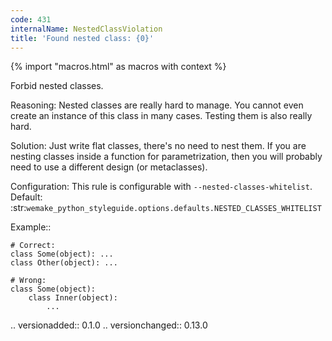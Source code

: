 ```yaml
---
code: 431
internalName: NestedClassViolation
title: 'Found nested class: {0}'
---
```


{% import "macros.html" as macros with context %}


Forbid nested classes.

Reasoning:
    Nested classes are really hard to manage.
    You cannot even create an instance of this class in many cases.
    Testing them is also really hard.

Solution:
    Just write flat classes, there's no need to nest them.
    If you are nesting classes inside a function for parametrization,
    then you will probably need to use a different design (or metaclasses).

Configuration:
    This rule is configurable with ``--nested-classes-whitelist``.
    Default:
    :str:`wemake_python_styleguide.options.defaults.NESTED_CLASSES_WHITELIST`

Example::

    # Correct:
    class Some(object): ...
    class Other(object): ...

    # Wrong:
    class Some(object):
        class Inner(object):
            ...

.. versionadded:: 0.1.0
.. versionchanged:: 0.13.0